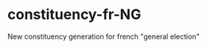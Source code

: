 constituency-fr-NG
==================

New constituency generation for french &quot;general election&quot;